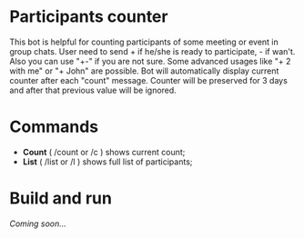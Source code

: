 # Participants counter
This bot is helpful for counting participants of some meeting or event in group chats.
User need to send + if he/she is ready to participate, - if wan't.
Also you can use "+-" if you are not sure.
Some advanced usages like "+ 2 with me" or "+ John" are possible.
Bot will automatically display current counter after each "count" message.
Counter will be preserved for 3 days and after that previous value will be ignored.

# Commands
* **Count** ( /count or /c ) shows current count;
* **List** ( /list or /l ) shows full list of participants;

# Build and run
_Coming soon..._
